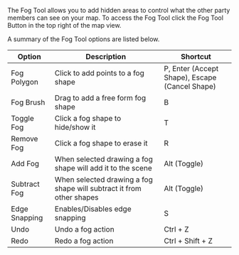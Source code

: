 The Fog Tool allows you to add hidden areas to control what the other party members can see on your map. To access the Fog Tool click the Fog Tool Button in the top right of the map view.

A summary of the Fog Tool options are listed below.

| Option        | Description                                                          | Shortcut                                       |
| ------------- | -------------------------------------------------------------------- | ---------------------------------------------- |
| Fog Polygon   | Click to add points to a fog shape                                   | P, Enter (Accept Shape), Escape (Cancel Shape) |
| Fog Brush     | Drag to add a free form fog shape                                    | B                                              |
| Toggle Fog    | Click a fog shape to hide/show it                                    | T                                              |
| Remove Fog    | Click a fog shape to erase it                                        | R                                              |
| Add Fog       | When selected drawing a fog shape will add it to the scene           | Alt (Toggle)                                   |
| Subtract Fog  | When selected drawing a fog shape will subtract it from other shapes | Alt (Toggle)                                   |
| Edge Snapping | Enables/Disables edge snapping                                       | S                                              |
| Undo          | Undo a fog action                                                    | Ctrl + Z                                       |
| Redo          | Redo a fog action                                                    | Ctrl + Shift + Z                               |
